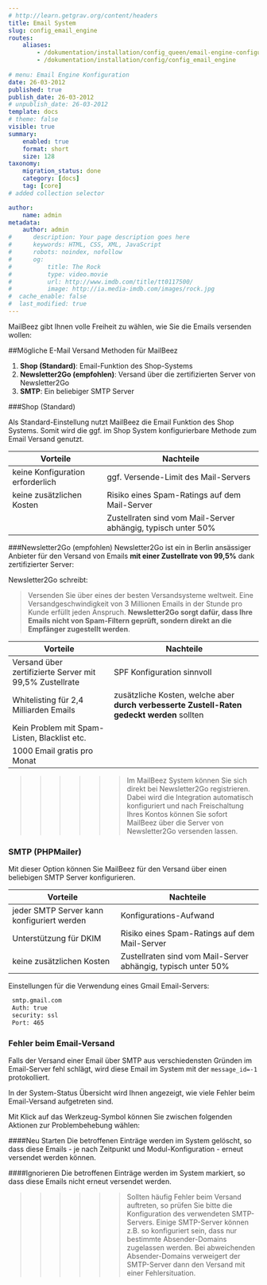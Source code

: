 ```yaml
---
# http://learn.getgrav.org/content/headers
title: Email System
slug: config_email_engine
routes:
    aliases:
        - /dokumentation/installation/config_queen/email-engine-configuration
        - /dokumentation/installation/config/config_email_engine
        
# menu: Email Engine Konfiguration
date: 26-03-2012
published: true
publish_date: 26-03-2012
# unpublish_date: 26-03-2012
template: docs
# theme: false
visible: true
summary:
    enabled: true
    format: short
    size: 128
taxonomy:
    migration_status: done
    category: [docs]
    tag: [core]
# added collection selector

author:
    name: admin
metadata:
    author: admin
#      description: Your page description goes here
#      keywords: HTML, CSS, XML, JavaScript
#      robots: noindex, nofollow
#      og:
#          title: The Rock
#          type: video.movie
#          url: http://www.imdb.com/title/tt0117500/
#          image: http://ia.media-imdb.com/images/rock.jpg
#  cache_enable: false
#  last_modified: true
---
```


MailBeez gibt Ihnen volle Freiheit zu wählen, wie Sie die Emails versenden wollen:

##Mögliche E-Mail Versand Methoden für MailBeez

1. **Shop (Standard)**: Email-Funktion des Shop-Systems
1. **Newsletter2Go (empfohlen)**: Versand über die zertifizierten Server von Newsletter2Go
1. **SMTP**: Ein beliebiger SMTP Server

###Shop (Standard)

Als Standard-Einstellung nutzt MailBeez die Email Funktion des Shop Systems. Somit wird die ggf. im Shop System konfigurierbare Methode zum Email Versand genutzt.
 
| Vorteile                               | Nachteile 
|----------------------------------------|----------------------------------------------
| keine Konfiguration erforderlich       | ggf. Versende-Limit des Mail-Servers     
| keine zusätzlichen Kosten              | Risiko eines Spam-Ratings auf dem Mail-Server         
|                                        | Zustellraten sind vom Mail-Server abhängig, typisch unter 50%         



###Newsletter2Go (empfohlen)
Newsletter2Go ist ein in Berlin ansässiger Anbieter für den Versand von Emails **mit einer Zustellrate von 99,5%** dank zertifizierter Server:

Newsletter2Go schreibt:

>Versenden Sie über eines der besten Versandsysteme weltweit. Eine Versandgeschwindigkeit von 3 Millionen Emails in der Stunde pro Kunde erfüllt jeden Anspruch. **Newsletter2Go sorgt dafür, dass Ihre Emails nicht von Spam-Filtern geprüft, sondern direkt an die Empfänger zugestellt werden**.

 
| Vorteile                                                   | Nachteile 
|------------------------------------------------------------|----------------------------------------------
| Versand über zertifizierte Server mit 99,5% Zustellrate    | SPF Konfiguration sinnvoll
| Whitelisting für 2,4 Milliarden Emails                     | zusätzliche Kosten, welche aber **durch verbesserte Zustell-Raten gedeckt werden** sollten     
| Kein Problem mit Spam-Listen, Blacklist etc.               |  |
| 1000 Email gratis pro Monat                                |  |


>>>>>> Im MailBeez System können Sie sich direkt bei Newsletter2Go registrieren. Dabei wird die Integration automatisch konfiguriert und nach Freischaltung Ihres Kontos können Sie sofort MailBeez über die Server von Newsletter2Go versenden lassen.


### SMTP (PHPMailer)

Mit dieser Option können Sie MailBeez für den Versand über einen beliebigen SMTP Server konfigurieren.

| Vorteile                                    | Nachteile 
|---------------------------------------------|----------------------------------------------
| jeder SMTP Server kann konfiguriert werden  | Konfigurations-Aufwand
| Unterstützung für DKIM                      | Risiko eines Spam-Ratings auf dem Mail-Server    
| keine zusätzlichen Kosten                   | Zustellraten sind vom Mail-Server abhängig, typisch unter 50%  |



Einstellungen für die Verwendung eines Gmail Email-Servers:
```bash
 smtp.gmail.com  
 Auth: true  
 security: ssl  
 Port: 465
```




### Fehler beim Email-Versand <a id="error"></a>

Falls der Versand einer Email über SMTP aus verschiedensten Gründen im Email-Server fehl schlägt, wird diese Email im System mit der `message_id=-1` protokolliert. 

In der System-Status Übersicht wird Ihnen angezeigt, wie viele Fehler beim Email-Versand aufgetreten sind. 

Mit Klick auf das Werkzeug-Symbol können Sie zwischen folgenden Aktionen zur Problembehebung wählen: 

####Neu Starten
Die betroffenen Einträge werden im System gelöscht, so dass diese Emails - je nach Zeitpunkt und Modul-Konfiguration - erneut versendet werden können.

####Ignorieren
Die betroffenen Einträge werden im System markiert, so dass diese Emails nicht erneut versendet werden.


>>>>>>Sollten häufig Fehler beim Versand auftreten, so prüfen Sie bitte die Konfiguration des verwendeten SMTP-Servers. Einige SMTP-Server können z.B. so konfiguriert sein, dass nur bestimmte Absender-Domains zugelassen werden. Bei abweichenden Absender-Domains verweigert der SMTP-Server dann den Versand mit einer Fehlersituation. 